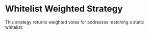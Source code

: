 # Whitelist Weighted Strategy

This strategy returns weighted votes for addresses matching a static whitelist.
